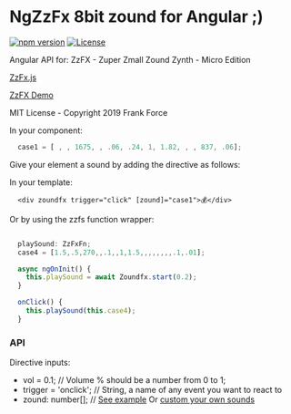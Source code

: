 # NgZzFx 8bit zound for Angular ;)

[![npm version](https://d25lcipzij17d.cloudfront.net/badge.svg?id=js&type=6&v=0.1.3&x2=0)](https://www.npmjs.com/package/ng-zzfx)
[![License](https://img.shields.io/badge/License-MIT-green.svg)](https://github.com/LironHazan/ng-ZzFx/blob/master/LICENSE)


Angular API for: ZzFX - Zuper Zmall Zound Zynth - Micro Edition

[ZzFx.js](https://github.com/KilledByAPixel/ZzFX)

[ZzFX Demo](https://codepen.io/KilledByAPixel/pen/BaowKzv)

MIT License - Copyright 2019 Frank Force

In your component:

```typescript
  case1 = [ , , 1675, , .06, .24, 1, 1.82, , , 837, .06];
```
Give your element a sound by adding the directive as follows:

In your template:

``` 
  <div zoundfx trigger="click" [zound]="case1">💰</div>

```

Or by using the zzfs function wrapper:

```ts

  playSound: ZzFxFn;
  case4 = [1.5,.5,270,,.1,,1,1.5,,,,,,,,.1,.01];

  async ngOnInit() {
    this.playSound = await Zoundfx.start(0.2);
  }

  onClick() {
    this.playSound(this.case4);
  }
````

### API
Directive inputs:
- vol = 0.1; // Volume % should be a number from 0 to 1;
- trigger = 'onclick'; // String, a name of any event you want to react to
- zound: number[]; // [See example](https://codepen.io/KilledByAPixel/pen/BaowKzv) Or [custom your own sounds](https://zzfx.3d2k.com)
